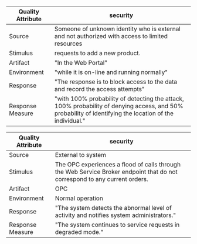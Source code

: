 Quality Attribute	| security	
------------------|-------------
Source	| Someone of unknown identity who is external and not authorized with access to limited resources	
Stimulus	| requests to add a new product.	
Artifact	| "In the Web Portal"	
Environment	| "while it is on-line and running normally"	
Response	| "The response is to block access to the data and record the access attempts"	
Response Measure | "with 100% probability of detecting the attack, 100% probability of denying access, and 50% probability of identifying the location of the individual."


Quality Attribute	| security	
------------------|-------------
Source	| External to system	
Stimulus	| The OPC experiences a flood of calls through the Web Service Broker endpoint that do not correspond to any current orders.	
Artifact	| OPC 	
Environment	| Normal operation	
Response	| "The system detects the abnormal level of activity and notifies system administrators."	
Response Measure	| "The system continues to service requests in degraded mode."	

